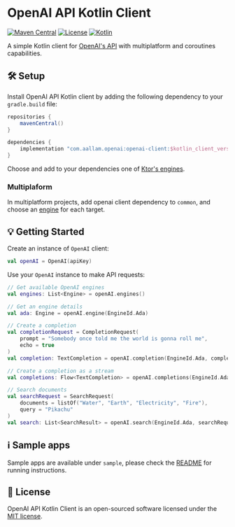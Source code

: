 # OpenAI API Kotlin Client

[![Maven Central](https://img.shields.io/maven-central/v/com.aallam.openai/openai-client?color=blue&label=Download)](https://search.maven.org/artifact/com.aallam.openai/openai-client)
[![License](https://img.shields.io/github/license/Aallam/openai-kotlin?color=yellow)](LICENSE.md)
[![Kotlin](https://img.shields.io/badge/kotlin-1.4.31-blue.svg?logo=kotlin)](http://kotlinlang.org)

A simple Kotlin client for [OpenAI's API](https://beta.openai.com/docs/api-reference) with multiplatform and coroutines capabilities. 

## 🛠 Setup

Install OpenAI API Kotlin client by adding the following dependency to your `gradle.build` file:

```groovy
repositories {
    mavenCentral()
}

dependencies {
    implementation "com.aallam.openai:openai-client:$kotlin_client_version"
}
```
Choose and add to your dependencies one of [Ktor's engines](https://ktor.io/docs/http-client-engines.html).

### Multiplaform
In multiplatform projects, add openai client dependency to `common`, and choose an [engine](https://ktor.io/docs/http-client-engines.html) for each target.

## 💡 Getting Started

Create an instance of `OpenAI` client:
```kotlin
val openAI = OpenAI(apiKey)
```

Use your `OpenAI` instance to make API requests:
```kotlin
// Get available OpenAI engines
val engines: List<Engine> = openAI.engines()

// Get an engine details
val ada: Engine = openAI.engine(EngineId.Ada)

// Create a completion
val completionRequest = CompletionRequest(
    prompt = "Somebody once told me the world is gonna roll me",
    echo = true
)
val completion: TextCompletion = openAI.completion(EngineId.Ada, completionRequest)

// Create a completion as a stream
val completions: Flow<TextCompletion> = openAI.completions(EngineId.Ada, completionRequest)

// Search documents
val searchRequest = SearchRequest(
    documents = listOf("Water", "Earth", "Electricity", "Fire"),
    query = "Pikachu"
)
val search: List<SearchResult> = openAI.search(EngineId.Ada, searchRequest)
```

## ℹ️ Sample apps

Sample apps are available under `sample`, please check the [README](sample/readme.md) for running instructions.

## 📄 License

OpenAI API Kotlin Client is an open-sourced software licensed under the [MIT license](LICENSE.md).
